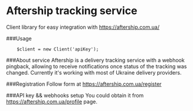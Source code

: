 # Aftership tracking service
Client library for easy integration with https://aftership.com.ua/

###Usage
```
    $client = new Client('apiKey');
```


###About service
Aftership is a delivery tracking service with a webhook pingback, allowing to receive notifications once status of the tracking was changed. Currently it's working with most of Ukraine delivery providers.

###Registration
Follow form at https://aftership.com.ua/register

###API key && webhooks setup
You could obtain it from https://aftership.com.ua/profile page.
